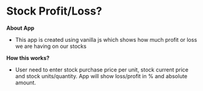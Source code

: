 # Stock Profit/Loss?

**About App**

* This app is created using vanilla js which shows how much profit or loss we are having on our stocks

**How this works?**

* User need to enter stock purchase price per unit, stock current price and stock units/quantity. App will show loss/profit in % and absolute amount.